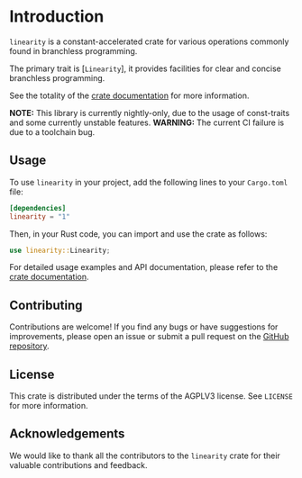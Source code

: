 # Introduction
`linearity` is a constant-accelerated crate for various operations commonly found in branchless programming.

The primary trait is [`Linearity`], it provides facilities for clear and concise branchless programming.
 
See the totality of the [crate documentation](https://docs.rs/linearity) for more information.

**NOTE:** This library is currently nightly-only, due to the usage of const-traits and some currently unstable features.
**WARNING:** The current CI failure is due to a toolchain bug.

## Usage
To use `linearity` in your project, add the following lines to your `Cargo.toml` file:

```toml
[dependencies]
linearity = "1"
```

Then, in your Rust code, you can import and use the crate as follows:

```rust
use linearity::Linearity;
```

For detailed usage examples and API documentation, please refer to the [crate documentation](https://docs.rs/linearity).

## Contributing
Contributions are welcome! If you find any bugs or have suggestions for improvements, please open an issue or submit a pull request on the [GitHub repository](https://github.com/advantageous-overtake/linearity).

## License
This crate is distributed under the terms of the AGPLV3 license. See `LICENSE` for more information.

## Acknowledgements
We would like to thank all the contributors to the `linearity` crate for their valuable contributions and feedback.
